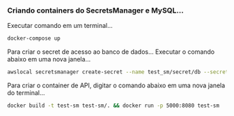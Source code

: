### Criando containers do SecretsManager e MySQL...

Executar comando em um terminal...

```bash
docker-compose up
```


Para criar o secret de acesso ao banco de dados... Executar o comando abaixo em uma nova janela...

```bash
awslocal secretsmanager create-secret --name test_sm/secret/db --secret-string file://mycreds.json
```

Para criar o container de API, digitar o comando abaixo em uma nova janela do terminal...

```bash
docker build -t test-sm test-sm/. && docker run -p 5000:8080 test-sm
```



